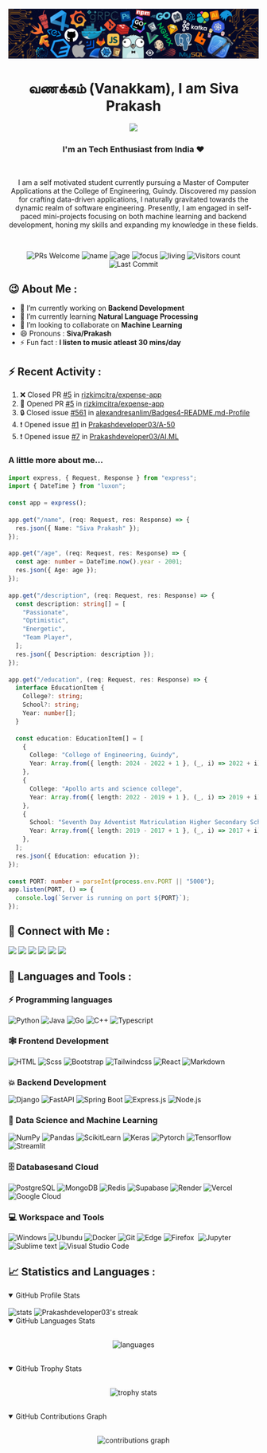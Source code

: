 ![header](assets/header.png)

<h1 align="center"> வணக்கம் (Vanakkam), I am Siva Prakash </h1>
<p align="center">
 <img src="https://readme-typing-svg.demolab.com?lines=Machine%20Learning;Backend%20Development;Always%20learning&width=450&height=75&font=Ubuntu+Mono&weight=1000&pause=75&color=3ce3ce&center=true&size=19">
</p>
<h3 align="center">I'm an Tech Enthusiast from India ❤️</h3><br>
<p align="center">I am a self motivated student currently pursuing a Master of Computer Applications at the College of Engineering, Guindy. Discovered my passion for crafting data-driven applications, I naturally gravitated towards the dynamic realm of software engineering. Presently, I am engaged in self-paced mini-projects focusing on both machine learning and backend development, honing my skills and expanding my knowledge in these fields.</p><br>

<p align="center">
  <img src="https://img.shields.io/badge/PRs-Welcome-white?style=flat&amp;logo=github&amp;color=3ce3ce" alt="PRs Welcome">
  <img src="https://img.shields.io/badge/Name-Siva_Prakash-white?color=3ce3ce" alt="name">
  <img src="https://img.shields.io/badge/Age-22-3ce3ce" alt="age">
  <img src="https://img.shields.io/badge/Focus-Machine_Learning-3ce3ce" alt="focus">
  <img src="https://img.shields.io/badge/Living-Chennai-3ce3ce" alt="living">
  <img src="https://komarev.com/ghpvc/?username=Prakashdeveloper03&amp;labelColor=black&amp;label=Profile+Views&amp;color=3ce3ce" alt="Visitors count">
  <img src="https://img.shields.io/github/last-commit/Prakashdeveloper03/Prakashdeveloper03?logo=markdown&amp;label=Last+Update&amp;color=3ce3ce&amp" alt="Last Commit">
</p>

<h2>😉 About Me : </h2>

- 🔭 I’m currently working on **Backend Development**
- 🌱 I’m currently learning **Natural Language Processing**
- 👯 I’m looking to collaborate on **Machine Learning**
- 😄 Pronouns : **Siva/Prakash**
- ⚡ Fun fact : **I listen to music atleast 30 mins/day**

## ⚡ Recent Activity :

<!--START_SECTION:activity-->

1. ❌ Closed PR [#5](https://github.com/rizkimcitra/expense-app/pull/5) in [rizkimcitra/expense-app](https://github.com/rizkimcitra/expense-app)
2. 💪 Opened PR [#5](https://github.com/rizkimcitra/expense-app/pull/5) in [rizkimcitra/expense-app](https://github.com/rizkimcitra/expense-app)
3. 🔒 Closed issue [#561](https://github.com/alexandresanlim/Badges4-README.md-Profile/issues/561) in [alexandresanlim/Badges4-README.md-Profile](https://github.com/alexandresanlim/Badges4-README.md-Profile)
4. ❗ Opened issue [#1](https://github.com/Prakashdeveloper03/A-50/issues/1) in [Prakashdeveloper03/A-50](https://github.com/Prakashdeveloper03/A-50)
5. ❗ Opened issue [#7](https://github.com/Prakashdeveloper03/AI.ML/issues/7) in [Prakashdeveloper03/AI.ML](https://github.com/Prakashdeveloper03/AI.ML)
<!--END_SECTION:activity-->

<h3>A little more about me...</h3>

```ts
import express, { Request, Response } from "express";
import { DateTime } from "luxon";

const app = express();

app.get("/name", (req: Request, res: Response) => {
  res.json({ Name: "Siva Prakash" });
});

app.get("/age", (req: Request, res: Response) => {
  const age: number = DateTime.now().year - 2001;
  res.json({ Age: age });
});

app.get("/description", (req: Request, res: Response) => {
  const description: string[] = [
    "Passionate",
    "Optimistic",
    "Energetic",
    "Team Player",
  ];
  res.json({ Description: description });
});

app.get("/education", (req: Request, res: Response) => {
  interface EducationItem {
    College?: string;
    School?: string;
    Year: number[];
  }

  const education: EducationItem[] = [
    {
      College: "College of Engineering, Guindy",
      Year: Array.from({ length: 2024 - 2022 + 1 }, (_, i) => 2022 + i),
    },
    {
      College: "Apollo arts and science college",
      Year: Array.from({ length: 2022 - 2019 + 1 }, (_, i) => 2019 + i),
    },
    {
      School: "Seventh Day Adventist Matriculation Higher Secondary School",
      Year: Array.from({ length: 2019 - 2017 + 1 }, (_, i) => 2017 + i),
    },
  ];
  res.json({ Education: education });
});

const PORT: number = parseInt(process.env.PORT || "5000");
app.listen(PORT, () => {
  console.log(`Server is running on port ${PORT}`);
});
```

<h2 align="left">📱 Connect with Me :</h2>
<p>
  <a href="mailto:thalapathysp25@gmail.com"><img src="https://img.shields.io/badge/Gmail-D14836?logo=gmail&logoColor=white"/></a>
  <a href="https://www.linkedin.com/in/prakashdeveloper"><img src="https://img.shields.io/badge/Linkedin-0e76a8?logo=linkedin&logoColor=white"/></a>
  <a href="https://www.hackerrank.com/prakashdeveloper"><img src="https://img.shields.io/badge/Hackerrank-25A162?logo=hackerrank&logoColor=white"/></a>
  <a href="https://leetcode.com/Prakashdeveloper03/"><img src="https://img.shields.io/badge/LeetCode-FFA116?logo=LeetCode&logoColor=white"/></a>
  <a href="https://auth.geeksforgeeks.org/user/prakashdeveloper03/practice"><img src="https://img.shields.io/badge/GeeksforGeeks-298D46?logo=geeksforgeeks&logoColor=white"/></a>
  <a href="https://prakashdeveloper03.github.io/"><img src="https://img.shields.io/badge/Website-202020?logo=About.me&logoColor=white"/></a>
</p>

<h2 align="left">🚀 Languages and Tools :</h2>

### ⚡ Programming languages

<p>
    <img alt="Python" src="https://img.shields.io/badge/Python-3776AB?logo=python&logoColor=white">
    <img alt="Java" src="https://custom-icon-badges.herokuapp.com/badge/Java-E34F26?logo=java&logoColor=white">
    <img alt="Go" src="https://img.shields.io/badge/Go-00ADD8?logo=Go&logoColor=white">
    <img alt="C++" src="https://custom-icon-badges.herokuapp.com/badge/C++-9C033A?logo=cpp2&logoColor=white">
    <img alt="Typescript" src="https://img.shields.io/badge/TypeScript-007ACC?logo=typescript&logoColor=white">
</p>

### 🕸️ Frontend Development

<p>
    <img alt="HTML" src="https://img.shields.io/badge/HTML-%23E34F26?logo=html5&logoColor=white">
    <img alt="Scss" src="https://img.shields.io/badge/Scss-CC6699?logo=Sass&logoColor=white">
    <img alt="Bootstrap" src="https://img.shields.io/badge/Bootstrap-563D7C?logo=Bootstrap&logoColor=white">
    <img alt="Tailwindcss" src="https://img.shields.io/badge/TailwindCSS-06B6D4?logo=tailwindcss&logoColor=white">
    <img alt="React" src="https://img.shields.io/badge/React-0075A8?logo=react&logoColor=white">
    <img alt="Markdown" src="https://img.shields.io/badge/Markdown-202020?logo=markdown&logoColor=white">
</p>

### 💥 Backend Development

<p>
    <img alt="Django" src="https://img.shields.io/badge/Django-092E20?logo=Django&logoColor=white">
    <img alt="FastAPI" src="https://img.shields.io/badge/FastAPI-109989?logo=fastapi&logoColor=white">
    <img alt="Spring Boot" src="https://img.shields.io/badge/Spring%20Boot-6DB33F?logo=Spring-Boot&logoColor=white">
    <img alt="Express.js" src="https://img.shields.io/badge/Express_JS-202020?logo=express&logoColor=white">
    <img alt="Node.js" src="https://img.shields.io/badge/Node_JS-339933?logo=nodedotjs&logoColor=white">
</p>

### 🧩 Data Science and Machine Learning

<p>
    <img alt="NumPy" src="https://img.shields.io/badge/Numpy-777BB4?logo=numpy&logoColor=white">
    <img alt="Pandas" src="https://img.shields.io/badge/Pandas-2C2D72?logo=pandas&logoColor=white">
    <img alt="ScikitLearn" src="https://img.shields.io/badge/ScikitLearn-0078D7?logo=scikit-learn&logoColor=white">
    <img alt="Keras" src="https://img.shields.io/badge/Keras-D00000?logo=keras&logoColor=white">
    <img alt="Pytorch" src="https://img.shields.io/badge/PyTorch-EE4C2C?logo=PyTorch&logoColor=white">
    <img alt="Tensorflow" src="https://img.shields.io/badge/TensorFlow-FF6F00?logo=tensorflow&logoColor=white">
    <img alt="Streamlit" src="https://img.shields.io/badge/Streamlit-FF4B4B?logo=streamlit&logoColor=white">
</p>

### 🗄️ Databasesand Cloud

<p>
    <img alt="PostgreSQL" src ="https://img.shields.io/badge/PostgreSQL-316192?logo=postgresql&logoColor=white">
    <img alt="MongoDB" src ="https://img.shields.io/badge/MongoDB-47A248?logo=mongodb&logoColor=white">
    <img alt="Redis" src="https://img.shields.io/badge/Redis-DC382D?logo=redis&logoColor=white">
    <img alt="Supabase" src="https://img.shields.io/badge/Supabase-3FCF8E?logo=supabase&logoColor=white">
    <img alt="Render" src="https://img.shields.io/badge/Render-4581C2?logo=render&logoColor=white">
    <img alt="Vercel" src="https://img.shields.io/badge/Vercel-202020?logo=vercel&logoColor=white">
    <img alt="Google Cloud" src="https://img.shields.io/badge/Google%20Cloud-4285F4?logo=Google-Cloud&logoColor=white">
</p>

### 💻 Workspace and Tools

<p>
    <img alt="Windows" src="https://img.shields.io/badge/Windows-%230079d5?logo=windows%2011&logoColor=white">
    <img alt="Ubundu" src="https://img.shields.io/badge/Ubuntu-E95420?logo=ubuntu&logoColor=white">
    <img alt="Docker" src="https://img.shields.io/badge/Docker-2CA5E0?logo=docker&logoColor=white">
    <img alt="Git" src="https://img.shields.io/badge/Git-F05033?logo=git&logoColor=white">
    <img alt="Edge" src="https://img.shields.io/badge/Microsoft%20Edge-0078D7?logo=Microsoft-Edge&logoColor=white">
    <img alt="Firefox" src="https://img.shields.io/badge/Firefox-FF7139?logo=Firefox-Browser&logoColor=white">
    <img alt="" src="https://img.shields.io/badge/Power_BI-FFA116?logo=power-BI&logoColor=white">
    <img alt="Jupyter" src="https://img.shields.io/badge/Jupyter-F37626?logo=Jupyter&logoColor=white">
    <img alt="Sublime text" src="https://img.shields.io/badge/Sublime_Text-%23575757?logo=sublime-text&logoColor=important">
    <img alt="Visual Studio Code" src="https://img.shields.io/badge/Visual%20Studio%20Code-0078d7?logo=visual-studio-code&logoColor=white">
</p>

<h2>📈 Statistics and Languages :</h2>
<details open>
  <summary>GitHub Profile Stats</summary>
  <br/>
    <img width="46%" alt="stats" src="https://github-readme-stats.vercel.app/api?username=Prakashdeveloper03&theme=radical&show_icons=true&hide_border=true" />
    <img width="49%" alt="Prakashdeveloper03's streak" src="https://streak-stats.demolab.com/?user=Prakashdeveloper03&theme=radical&hide_border=true&date_format=j%20M%5B%20Y%5D"/>
  <br/>
</details>

<details open>
  <summary>GitHub Languages Stats</summary>
  <br/>
  <p align="center">
    <img width="50%" alt="languages" src="https://github-readme-stats.vercel.app/api/top-langs/?username=Prakashdeveloper03&hide=jupyter%20notebook,sql,ejs,astro,mdx,vue,c,css,scala,c%23,html,elixir,xml,sass,Procfile,ruby,r,scss,markdown&langs_count=6&layout=compact&theme=radical&show_icons=true&hide_border=true"/>
  </p>
  <br/>
</details>

<details open>
  <summary>GitHub Trophy Stats</summary>
  <br/>
  <p align="center">
    <img width="98%" alt="trophy stats" src="https://github-profile-trophy.vercel.app/?username=Prakashdeveloper03&theme=radical&no-frame=true&title=Issues,Stars,Commit,Repositories,PullRequest,MultiLanguage,Followers,Reviews" />
  </p>
  <br/>
</details>

<details open>
  <summary>GitHub Contributions Graph</summary>
  <br/>
  <p align="center">
    <img width="98%" alt="contributions graph" src="https://github-readme-activity-graph.vercel.app/graph?username=Prakashdeveloper03&area=true&layout=compact&theme=redical&hide_border=true&radius=10" />
  </p>
</details>

